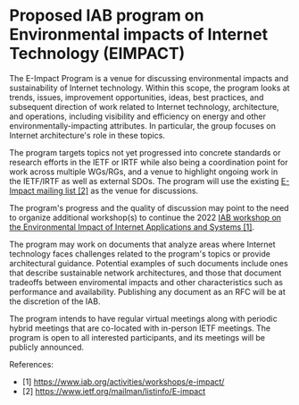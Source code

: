 # Proposed IAB program on Environmental impacts of Internet Technology (EIMPACT)

The E-Impact Program is a venue for discussing environmental impacts and sustainability of Internet technology. Within this scope, the program looks at trends, issues, improvement opportunities, ideas, best practices, and subsequent direction of work related to Internet technology, architecture, and operations, including visibility and efficiency on energy and other environmentally-impacting attributes. In particular, the group focuses on Internet architecture's role in these topics.

The program targets topics not yet progressed into concrete standards or research efforts in the IETF or IRTF while also being a coordination point for work across multiple WGs/RGs, and a venue to highlight ongoing work in the IETF/IRTF as well as external SDOs. The program will use the existing [E-Impact mailing list [2]](https://www.ietf.org/mailman/listinfo/E-impact) as the venue for discussions.

The program's progress and the quality of discussion may point to the need to organize additional workshop(s) to continue the 2022 [IAB workshop on the Environmental Impact of Internet Applications and Systems [1]](https://www.iab.org/activities/workshops/e-impact/).

The program may work on documents that analyze areas where Internet technology faces challenges related to the program's topics or provide architectural guidance. Potential examples of such documents include ones that describe sustainable network architectures, and those that document tradeoffs between enviromental impacts and other characteristics such as performance and availability. Publishing any document as an RFC will be at the discretion of the IAB.

The program intends to have regular virtual meetings along with periodic hybrid meetings that are co-located with in-person IETF meetings. The program is open to all interested participants, and its meetings will be publicly announced.

References:
- [1] https://www.iab.org/activities/workshops/e-impact/
- [2] https://www.ietf.org/mailman/listinfo/E-impact
